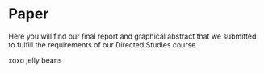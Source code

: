 # Paper

Here you will find our final report and graphical abstract that we submitted to fulfill the requirements of our Directed Studies course.

xoxo jelly beans
